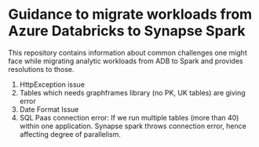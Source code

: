 # Guidance to migrate workloads from Azure Databricks to Synapse Spark
This repository contains information about common challenges one might face while migrating analytic workloads from ADB to Spark and provides resolutions to those.
1. HttpException issue
2. Tables which needs graphframes library (no PK, UK tables) are giving error 
3. Date Format Issue 
4. SQL Paas connection error: If we run multiple tables (more than 40) within one application. Synapse spark throws connection error, hence affecting degree of parallelism. 
 
